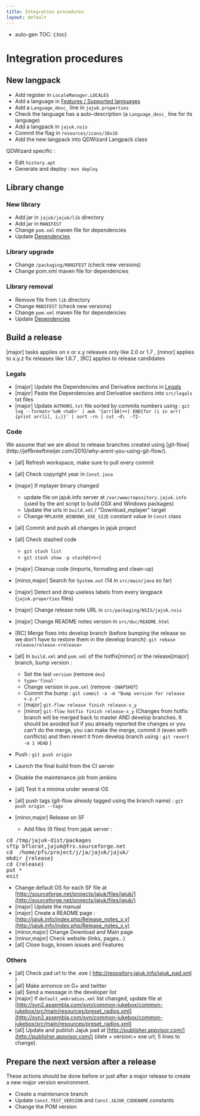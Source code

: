 ```yaml
---
title: Integration procedures
layout: default
---
```

* auto-gen TOC:
{:toc}

# Integration procedures

## New langpack
* Add register in ``LocaleManager.LOCALES``
* Add a language in [Features / Supported languages ](/features.html)
* Add a ``Language_desc_`` line in ``jajuk.properties``
* Check the language has a auto-description (a ``Language_desc_`` line for its language)
* Add a langpack in ``jajuk.nsis``
* Commit the flag in ``resources/icons/16x16``
* Add the new langpack into QDWizard Langpack class

QDWizard specific :

* Edit ``history.apt``
* Generate and deploy : ``mvn deploy``

## Library change

### New library
- Add jar in ``jajuk/jajuk/lib`` directory
- Add jar in ``MANIFEST``
- Change ``pom.xml`` maven file for dependencies
- Update [Dependencies](/legals.html)

### Library upgrade
- Change ``/packaging/MANIFEST`` (check new versions)
- Change pom.xml maven file for dependencies

### Library removal
- Remove file from ``lib`` directory
- Change ``MANIFEST`` (check new versions)
- Change ``pom.xml`` maven file for dependencies
- Update [Dependencies](/legals.html)

## Build a release
<div class='info'>
[major] tasks applies on x or x.y releases only like 2.0 or 1.7 , 
[minor] applies to x.y.z fix releases like 1.6.7 ,
[RC] applies to release candidates
</div>

### Legals
- [major] Update the Dependencies and Derivative sections in [Legals](/legals.html)
- [major] Paste the Dependencies and Derivative sections into ``src/legals`` txt files
- [major] Update ``AUTHORS.txt`` file sorted by commits numbers using :
``git log --format='%aN <%aE>' | awk '{arr[$0]++} END{for (i in arr){print arr[i], i;}}' | sort -rn | cut -d\  -f2-``

### Code
<div class='info'>We assume that we are about to release branches created using [git-flow](http://jeffkreeftmeijer.com/2010/why-arent-you-using-git-flow/).</div>

- [all] Refresh workspace, make sure to pull every commit
- [all] Check copyright year in ``Const.java``
- [major] If mplayer binary changed
  - update file on jajuk.info server at ``/var/www/repository.jajuk.info`` (used by the ant script to build OSX and Windows packages)
  - Update the urls in ``build.xml`` / "Download_mplayer" target
  - Change ``MPLAYER_WINDOWS_EXE_SIZE`` constant value in ``Const`` class
- [all] Commit and push all changes in jajuk project
- [all] Check stashed code
  - ``git stash list``
  - ``git stash show -p stash@{<n>}``
- [major] Cleanup code (imports, formating and clean-up)
- [minor,major] Search for ``System.out`` (14 in ``src/main/java`` so far)
- [major] Detect and drop useless labels from every langpack (``jajuk.properties`` files)
- [major] Change release note URL in ``src/packaging/NSIS/jajuk.nsis``
- [major] Change README notes version in ``src/doc/README.html``
- [RC] Merge fixes into develop branch (before bumping the release so we don't have to restore them in the develop branch):
``git rebase release/release-<release>``
- [all] In ``build.xml`` and ``pom.xml`` of the hotfix[minor] or the release[major] branch, bump version :
  - Set the last ``version`` (remove ``dev``)
  - ``type='final'``
  - Change version in ``pom.xml`` (remove ``-SNAPSHOT``)
  - Commit the bump : ``git commit -a -m "Bump version for release x.y.z"``
  - [major] ``git-flow release finish release-x_y``
  - [minor] ``git-flow hotfix finish release-x_y`` (Changes from hotfix branch will be merged back to master AND develop branches. It should be avoided but if you already reported the changes or you can't do the merge, you can make the merge, commit it (even with conflicts) and then revert it from develop branch using : ``git revert -m 1 HEAD`` )
- Push : ``git push origin``
- Launch the final build from the CI server
- Disable the maintenance job from jenkins
- [all] Test it a minima under several OS
- [all] push tags (git-flow already tagged using the branch name) : ``git push origin --tags``

 
- [minor,major] Release on SF
  - Add files (6 files) from jajuk server :
<pre>
cd /tmp/jajuk-dist/packages
sftp bflorat,jajuk@frs.sourceforge.net
cd  /home/pfs/project/j/ja/jajuk/jajuk/
mkdir {release}
cd {release}
put *
exit
</pre>

- Change default OS for each SF file at [http://sourceforge.net/projects/jajuk/files/jajuk/](http://sourceforge.net/projects/jajuk/files/jajuk/)
- [major] Update the manual
- [major] Create a README page : [http://jajuk.info/index.php/Release_notes_x.y](http://jajuk.info/index.php/Release_notes_x.y)
- [minor,major] Change Download and Main page
- [minor,major] Check website (links, pages...)
- [all] Close bugs, known issues and Features

### Others
- [all] Check pad url to the .exe ( http://repository.jajuk.info/jajuk_pad.xml )
- [all] Make annonce on G+ and twitter
- [all] Send a message in the developer list
- [major] If ``default_webradios.xml`` list changed, update file at [http://svn2.assembla.com/svn/common-jukebox/common-jukebox/src/main/resources/preset_radios.xml](http://svn2.assembla.com/svn/common-jukebox/common-jukebox/src/main/resources/preset_radios.xml)
- [all] Update and publish Jajuk pad at [http://publisher.appvisor.com/](http://publisher.appvisor.com/) (date + version:+ exe url; 5 lines to change).

## Prepare the next version after a release
These actions should be done before or just after a major release to create a new major version environment.
 
- Create a maintenance branch
- Update ``Const.TEST_VERSION`` and ``Const.JAJUK_CODENAME`` constants
- Change the POM version
